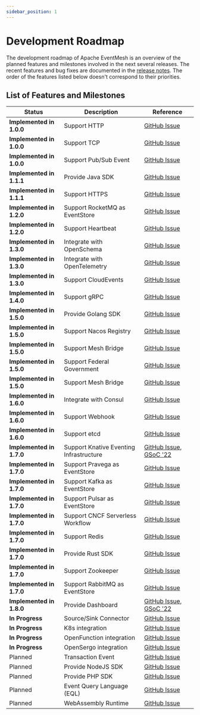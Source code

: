 ```yaml
---
sidebar_position: 1
---
```


# Development Roadmap

The development roadmap of Apache EventMesh is an overview of the planned features and milestones involved in the next several releases. The recent features and bug fixes are documented in the [release notes](https://eventmesh.apache.org/events/release-notes/v1.9.0/). The order of the features listed below doesn't correspond to their priorities.

## List of Features and Milestones

| Status                                    | Description                     | Reference |
|-------------------------------------------|---------------------------------|  --- |
| **Implemented in 1.0.0**                  | Support HTTP                    | [GitHub Issue](https://github.com/apache/issues/417) |
| **Implemented in 1.0.0**                  | Support TCP                     | [GitHub Issue](https://github.com/apache/issues/417) |
| **Implemented in 1.0.0**                  | Support Pub/Sub Event           | [GitHub Issue](https://github.com/apache/issues/417) |
| **Implemented in 1.1.1**                  | Provide Java SDK                | [GitHub Issue](https://github.com/apache/issues/417) |
| **Implemented in 1.1.1**                  | Support HTTPS                   | [GitHub Issue](https://github.com/apache/issues/417) |
| **Implemented in 1.2.0**                  | Support RocketMQ as EventStore  | [GitHub Issue](https://github.com/apache/issues/417) |
| **Implemented in 1.2.0**                  | Support Heartbeat               | [GitHub Issue](https://github.com/apache/issues/417) |
| **Implemented in 1.3.0**                  | Integrate with OpenSchema       | [GitHub Issue](https://github.com/apache/issues/417) |
| **Implemented in 1.3.0**                  | Integrate with OpenTelemetry    | [GitHub Issue](https://github.com/apache/issues/417) |
| **Implemented in 1.3.0**                  | Support CloudEvents             | [GitHub Issue](https://github.com/apache/issues/417) |
| **Implemented in 1.4.0**                  | Support gRPC                    | [GitHub Issue](https://github.com/apache/issues/417) |
| **Implemented in 1.5.0**                  | Provide Golang SDK              | [GitHub Issue](https://github.com/apache/issues/417) |
| **Implemented in 1.5.0**                  | Support Nacos Registry          | [GitHub Issue](https://github.com/apache/issues/417) |
| **Implemented in 1.5.0**                  | Support Mesh Bridge             | [GitHub Issue](https://github.com/apache/issues/417) |
| **Implemented in 1.5.0**                  | Support  Federal Government     | [GitHub Issue](https://github.com/apache/issues/417) |
| **Implemented in 1.5.0**                  | Support Mesh Bridge             | [GitHub Issue](https://github.com/apache/eventmesh/) |
| **Implemented in 1.6.0**                  | Integrate with Consul           | [GitHub Issue](https://github.com/apache/eventmesh/) |
| **Implemented in 1.6.0**                  | Support Webhook                 | [GitHub Issue](https://github.com/apache/eventmesh/) |
| **Implemented in 1.6.0**                  | Support etcd                    | [GitHub Issue](https://github.com/apache/eventmesh/) |
| **Implemented in 1.7.0**                           | Support Knative Eventing Infrastructure | [GitHub Issue](https://github.com/apache/eventmesh/), [GSoC '22](https://issues.apache.org/jira/browse/COMDEV-463) |
| **Implemented in 1.7.0**                           | Support Pravega as EventStore   | [GitHub Issue](https://github.com/apache/eventmesh/)  |
| **Implemented in 1.7.0**                           | Support Kafka as EventStore     | [GitHub Issue](https://github.com/apache/eventmesh/) |
| **Implemented in 1.7.0**                           | Support Pulsar as EventStore    | [GitHub Issue](https://github.com/apache/eventmesh/) |
| **Implemented in 1.7.0**                           | Support CNCF Serverless Workflow| [GitHub Issue](https://github.com/apache/eventmesh/) |
| **Implemented in 1.7.0**                           | Support Redis                   | [GitHub Issue](https://github.com/apache/eventmesh/) |
| **Implemented in 1.7.0**                           | Provide Rust SDK                        | [GitHub Issue](https://github.com/apache/eventmesh/) |
| **Implemented in 1.7.0**                           | Support Zookeeper               | [GitHub Issue](https://github.com/apache/eventmesh/) |
| **Implemented in 1.7.0**                           | Support RabbitMQ as EventStore               | [GitHub Issue](https://github.com/apache/eventmesh/3) |
| **Implemented in 1.8.0**                           | Provide Dashboard                       | [GitHub Issue](https://github.com/apache/eventmesh/), [GSoC '22](https://issues.apache.org/jira/browse/COMDEV-465)
| **In Progress**                           | Source/Sink Connector            | [GitHub Issue](https://github.com/apache/eventmesh/issues/3492) |
| **In Progress**                           | K8s integration                 | [GitHub Issue](https://github.com/apache/eventmesh/issues/3327)  |
| **In Progress**                           | OpenFunction integration        | [GitHub Issue](https://github.com/apache/eventmesh/issues/2040)  |
| **In Progress**                           | OpenSergo integration        | [GitHub Issue](https://github.com/apache/eventmesh/issues/2805)  |
| Planned                                   | Transaction Event               | [GitHub Issue](https://github.com/apache/eventmesh/) |
| Planned                                   | Provide NodeJS SDK              | [GitHub Issue](https://github.com/apache/eventmesh/) |
| Planned                                   | Provide PHP    SDK              | [GitHub Issue](https://github.com/apache/eventmesh/3) |
| Planned                                   | Event Query Language (EQL)      | [GitHub Issue](https://github.com/apache/eventmesh/) |
| Planned                                   | WebAssembly Runtime             | [GitHub Issue](https://github.com/apache/eventmesh/) |

